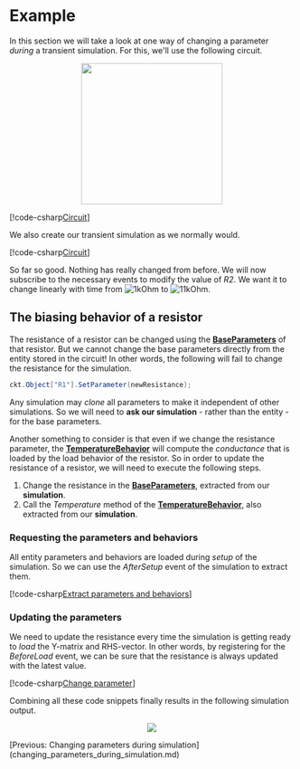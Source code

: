 # Example

In this section we will take a look at one way of changing a parameter *during* a
transient simulation. For this, we'll use the following circuit.

<p align="center"><img width="250px" src="images/example_lpf_resdiv.svg" /></p>

[!code-csharp[Circuit](../../SpiceSharpTest/Examples/ChangingParameter/Changing.cs#example_change_parameter_circuit)]

We also create our transient simulation as we normally would.

[!code-csharp[Circuit](../../SpiceSharpTest/Examples/ChangingParameter/Changing.cs#example_change_parameter_transient)]

So far so good. Nothing has really changed from before. We will now subscribe to the necessary events to modify the value of *R2*. We want it to change linearly with time from ![1kOhm](https://latex.codecogs.com/svg.latex?\inline&space;1k\Omega) to ![11kOhm](https://latex.codecogs.com/svg.latex?\inline&space;11k\Omega).

## The biasing behavior of a resistor

The resistance of a resistor can be changed using the **[BaseParameters](xref:SpiceSharp.Components.ResistorBehaviors.BaseParameters)** of that resistor. But we cannot change the base parameters directly from the entity stored in the circuit! In other words, the following will fail to change the resistance for the simulation.

```csharp
ckt.Object["R1"].SetParameter(newResistance);
```

 Any simulation may *clone* all parameters to make it independent of other simulations. So we will need to **ask our simulation** - rather than the entity - for the base parameters.

Another something to consider is that even if we change the resistance parameter, the **[TemperatureBehavior](xref:SpiceSharp.Components.ResistorBehaviors.TemperatureBehavior)** will compute the *conductance* that is loaded by the load behavior of the resistor. So in order to update the resistance of a resistor, we will need to execute the following steps.
1. Change the resistance in the **[BaseParameters](xref:SpiceSharp.Components.ResistorBehaviors.BaseParameters)**, extracted from our **simulation**.
2. Call the *Temperature* method of the **[TemperatureBehavior](xref:SpiceSharp.Components.ResistorBehaviors.TemperatureBehavior)**, also extracted from our **simulation**.

### Requesting the parameters and behaviors

All entity parameters and behaviors are loaded during *setup* of the simulation. So we can use the *AfterSetup* event of the simulation to extract them.

[!code-csharp[Extract parameters and behaviors](../../SpiceSharpTest/Examples/ChangingParameter/Changing.cs#example_change_parameter_setup)]

### Updating the parameters

We need to update the resistance every time the simulation is getting ready to *load* the Y-matrix and RHS-vector. In other words, by registering for the *BeforeLoad* event, we can be sure that the resistance is always updated with the latest value.

[!code-csharp[Change parameter](../../SpiceSharpTest/Examples/ChangingParameter/Changing.cs#example_change_parameter_load)]

Combining all these code snippets finally results in the following simulation output.

<p align="center"><img src="images/example_lpf_resdiv_graph.svg" /></p>

<div class="pull-left">[Previous: Changing parameters during simulation](changing_parameters_during_simulation.md)</div>

